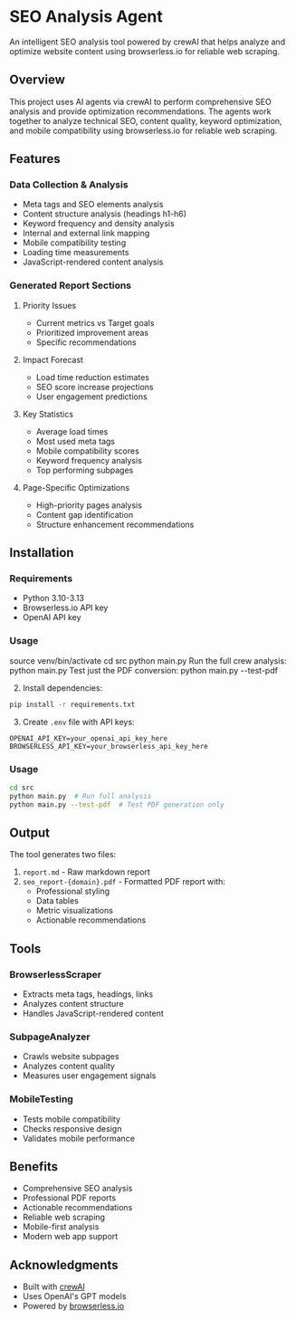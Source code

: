 # SEO Analysis Agent

An intelligent SEO analysis tool powered by crewAI that helps analyze and optimize website content using browserless.io for reliable web scraping.

## Overview

This project uses AI agents via crewAI to perform comprehensive SEO analysis and provide optimization recommendations. The agents work together to analyze technical SEO, content quality, keyword optimization, and mobile compatibility using browserless.io for reliable web scraping.

## Features

### Data Collection & Analysis
- Meta tags and SEO elements analysis
- Content structure analysis (headings h1-h6)
- Keyword frequency and density analysis
- Internal and external link mapping
- Mobile compatibility testing
- Loading time measurements
- JavaScript-rendered content analysis

### Generated Report Sections
1. Priority Issues
   - Current metrics vs Target goals
   - Prioritized improvement areas
   - Specific recommendations

2. Impact Forecast
   - Load time reduction estimates
   - SEO score increase projections
   - User engagement predictions

3. Key Statistics
   - Average load times
   - Most used meta tags
   - Mobile compatibility scores
   - Keyword frequency analysis
   - Top performing subpages

4. Page-Specific Optimizations
   - High-priority pages analysis
   - Content gap identification
   - Structure enhancement recommendations

## Installation

### Requirements
- Python 3.10-3.13
- Browserless.io API key
- OpenAI API key

### Usage 
source venv/bin/activate
cd src
python main.py
Run the full crew analysis: python main.py
Test just the PDF conversion: python main.py --test-pdf

2. Install dependencies:
```bash
pip install -r requirements.txt
```

3. Create `.env` file with API keys:
```env
OPENAI_API_KEY=your_openai_api_key_here
BROWSERLESS_API_KEY=your_browserless_api_key_here
```

### Usage
```bash
cd src
python main.py  # Run full analysis
python main.py --test-pdf  # Test PDF generation only
```

## Output

The tool generates two files:
1. `report.md` - Raw markdown report
2. `seo_report-{domain}.pdf` - Formatted PDF report with:
   - Professional styling
   - Data tables
   - Metric visualizations
   - Actionable recommendations

## Tools

### BrowserlessScraper
- Extracts meta tags, headings, links
- Analyzes content structure
- Handles JavaScript-rendered content

### SubpageAnalyzer
- Crawls website subpages
- Analyzes content quality
- Measures user engagement signals

### MobileTesting
- Tests mobile compatibility
- Checks responsive design
- Validates mobile performance

## Benefits
- Comprehensive SEO analysis
- Professional PDF reports
- Actionable recommendations
- Reliable web scraping
- Mobile-first analysis
- Modern web app support

## Acknowledgments
- Built with [crewAI](https://github.com/joaomdmoura/crewAI)
- Uses OpenAI's GPT models
- Powered by [browserless.io](https://browserless.io)